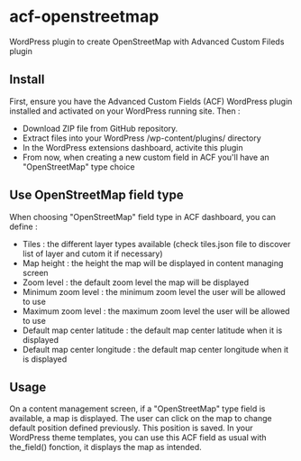 # acf-openstreetmap
WordPress plugin to create OpenStreetMap with Advanced Custom Fileds plugin

## Install
First, ensure you have the Advanced Custom Fields (ACF) WordPress plugin installed and activated on your WordPress running site.
Then :
- Download ZIP file from GitHub repository.
- Extract files into your WordPress /wp-content/plugins/ directory
- In the WordPress extensions dashboard, activite this plugin
- From now, when creating a new custom field in ACF you'll have an "OpenStreetMap" type choice

## Use OpenStreetMap field type
When choosing "OpenStreetMap" field type in ACF dashboard, you can define :
- Tiles : the different layer types available (check tiles.json file to discover list of layer and cutom it if necessary)
- Map height : the height the map will be displayed in content managing screen
- Zoom level : the default zoom level the map will be displayed
- Minimum zoom level : the minimum zoom level the user will be allowed to use
- Maximum zoom level : the maximum zoom level the user will be allowed to use
- Default map center latitude : the default map center latitude when it is displayed
- Default map center longitude : the default map center longitude when it is displayed

## Usage
On a content management screen, if a "OpenStreetMap" type field is available, a map is displayed. The user can click on the map to change default position defined previously. This position is saved.
In your WordPress theme templates, you can use this ACF field as usual with the_field() fonction, it displays the map as intended.
